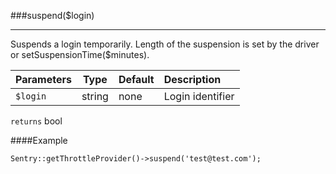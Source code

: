 <a id="suspend"></a>
###suspend($login)

----------

Suspends a login temporarily. Length of the suspension is set by the driver or setSuspensionTime($minutes).

Parameters                   | Type            | Default       | Description
:--------------------------- | :-------------: | :------------ | :--------------
`$login`                     | string          | none          | Login identifier

`returns` bool

####Example

	Sentry::getThrottleProvider()->suspend('test@test.com');